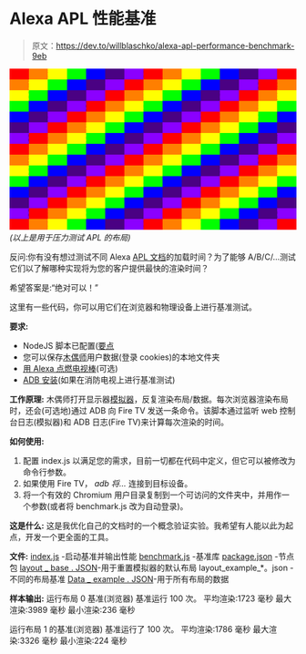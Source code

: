 # Alexa APL 性能基准

> 原文：<https://dev.to/willblaschko/alexa-apl-performance-benchmark-9eb>

[![Falling Blocks Game](img/87c2b3dbe475587bf442c16588819fcb.png)](https://res.cloudinary.com/practicaldev/image/fetch/s--9PW3OzZw--/c_limit%2Cf_auto%2Cfl_progressive%2Cq_auto%2Cw_880/https://s3.amazonaws.com/alexa-posts/ss_performance.png) 
*(以上是用于压力测试 APL 的布局)*

反问:你有没有想过测试不同 Alexa [APL 文档](https://developer.amazon.com/docs/alexa-presentation-language/apl-document.html)的加载时间？为了能够 A/B/C/…测试它们以了解哪种实现将为您的客户提供最快的渲染时间？

希望答案是:“绝对可以！”

这里有一些代码，你可以用它们在浏览器和物理设备上进行基准测试。

**要求:**

*   NodeJS 脚本已配置([要点](https://gist.github.com/willblaschko/a0e361e8e5e3afb3799a31165c362729)
*   您可以保存[木偶师](https://github.com/GoogleChrome/puppeteer)用户数据(登录 cookies)的本地文件夹
*   [用 Alexa 点燃电视棒](https://www.amazon.com/Fire-TV-Stick-with-Alexa-Voice-Remote/dp/B0791TX5P5)(可选)
*   [ADB 安装](https://developer.android.com/studio/command-line/adb)(如果在消防电视上进行基准测试)

**工作原理:**
木偶师打开显示器[模拟器](https://developer.amazon.com/alexa/console/ask/displays)，反复渲染布局/数据。每次浏览器渲染布局时，还会(可选地)通过 ADB 向 Fire TV 发送一条命令。该脚本通过监听 web 控制台日志(模拟器)和 ADB 日志(Fire TV)来计算每次渲染的时间。

**如何使用:**

1.  配置 index.js 以满足您的需求，目前一切都在代码中定义，但它可以被修改为命令行参数。
2.  如果使用 Fire TV， *adb 将…* 连接到目标设备。
3.  将一个有效的 Chromium 用户目录复制到一个可访问的文件夹中，并用作一个参数(或者将 benchmark.js 改为自动登录)。

**这是什么:**
这是我优化自己的文档时的一个概念验证实验。我希望有人能以此为起点，开发一个更全面的工具。

**文件:**
[index.js](https://gist.github.com/willblaschko/a0e361e8e5e3afb3799a31165c362729#file-index-js) -启动基准并输出性能
[benchmark.js](https://gist.github.com/willblaschko/a0e361e8e5e3afb3799a31165c362729#file-benchmark-js) -基准库
[package.json](https://gist.github.com/willblaschko/a0e361e8e5e3afb3799a31165c362729#file-package-json) -节点包
[layout _ base . JSON](https://gist.github.com/willblaschko/a0e361e8e5e3afb3799a31165c362729#file-layout_base-json)-用于重置模拟器的默认布局
layout_example_*。json -不同的布局基准
[Data _ example . JSON](https://gist.github.com/willblaschko/a0e361e8e5e3afb3799a31165c362729#file-data_example-json)-用于所有布局的数据

**样本输出:**
运行布局 0 基准(浏览器)
基准运行 100 次。
平均渲染:1723 毫秒
最大渲染:3989 毫秒
最小渲染:236 毫秒

运行布局 1 的基准(浏览器)
基准运行了 100 次。
平均渲染:1786 毫秒
最大渲染:3326 毫秒
最小渲染:224 毫秒